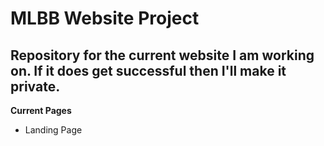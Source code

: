 # MLBB Website Project

## Repository for the current website I am working on. If it does get successful then I'll make it private. 

**Current Pages**  
- Landing Page  
